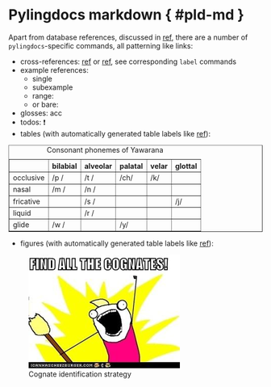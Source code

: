 
# Pylingdocs markdown { #pld-md }

Apart from database references, discussed in <a href='#sec:sources' class='crossref' name='sec:sources' >ref</a>, there are a number of `pylingdocs`-specific commands, all patterning like links:

* cross-references: <a href='#common-markdown' class='crossref' name='common-markdown' >ref</a> or <a href='#sec:intro' class='crossref' name='sec:intro' >ref</a>, see corresponding `label` commands
* example references:
    * single <a class="exref" example_id="ekiri-13" ></a>
    * subexample <a class="exref" example_id="ekiri-10" ></a>
    * range: <a class="exref" example_id="ekiri-13" end="ekiri-11" ></a>
    * or bare: <a class="exref" example_id="ekiri-11" bare></a>
* glosses: <span class='gloss'>acc<span class='tooltiptext gloss-acc'></span></span>
* todos: <span title='we need to talk about this'>❗️</span>
* tables (with automatically generated table labels like <a href='#tab:consonants' class='crossref' name='tab:consonants' >ref</a>):


<table border="1" class="dataframe">
<caption class='table' id ='tab:consonants'>Consonant phonemes of Yawarana</caption><thead>
<tr >
<th>
</th>
<th>
bilabial
</th>
<th>
alveolar
</th>
<th>
palatal
</th>
<th>
velar
</th>
<th>
glottal
</th>
</tr>
</thead>
<tbody>
<tr>
<td>
occlusive
</td>
<td>
/p /
</td>
<td>
/t /
</td>
<td>
/ch/
</td>
<td>
/k/
</td>
<td>
</td>
</tr>
<tr>
<td>
nasal
</td>
<td>
/m /
</td>
<td>
/n /
</td>
<td>
</td>
<td>
</td>
<td>
</td>
</tr>
<tr>
<td>
fricative
</td>
<td>
</td>
<td>
/s /
</td>
<td>
</td>
<td>
</td>
<td>
/j/
</td>
</tr>
<tr>
<td>
liquid
</td>
<td>
</td>
<td>
/r /
</td>
<td>
</td>
<td>
</td>
<td>
</td>
</tr>
<tr>
<td>
glide
</td>
<td>
/w /
</td>
<td>
</td>
<td>
/y/
</td>
<td>
</td>
<td>
</td>
</tr>
</tbody>
</table>

* figures (with automatically generated table labels like <a href='#fig:cognates' class='crossref' name='fig:cognates' >ref</a>):

<figure>
<img src="/figures/cognates.jpg" alt="Cognate identification strategy" />
<figcaption id="fig:cognates" aria-hidden="true">Cognate identification strategy</figcaption>
</figure>

